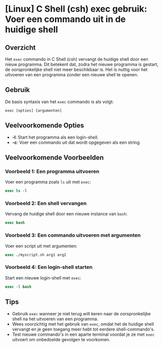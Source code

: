 # [Linux] C Shell (csh) exec gebruik: Voer een commando uit in de huidige shell

## Overzicht
Het `exec` commando in C Shell (csh) vervangt de huidige shell door een nieuw programma. Dit betekent dat, zodra het nieuwe programma is gestart, de oorspronkelijke shell niet meer beschikbaar is. Het is nuttig voor het uitvoeren van een programma zonder een nieuwe shell te openen.

## Gebruik
De basis syntaxis van het `exec` commando is als volgt:

```
exec [opties] [argumenten]
```

## Veelvoorkomende Opties
- **-l**: Start het programma als een login-shell.
- **-c**: Voer een commando uit dat wordt opgegeven als een string.

## Veelvoorkomende Voorbeelden

### Voorbeeld 1: Een programma uitvoeren
Voer een programma zoals `ls` uit met `exec`:

```csh
exec ls -l
```

### Voorbeeld 2: Een shell vervangen
Vervang de huidige shell door een nieuwe instance van `bash`:

```csh
exec bash
```

### Voorbeeld 3: Een commando uitvoeren met argumenten
Voer een script uit met argumenten:

```csh
exec ./myscript.sh arg1 arg2
```

### Voorbeeld 4: Een login-shell starten
Start een nieuwe login-shell met `exec`:

```csh
exec -l bash
```

## Tips
- Gebruik `exec` wanneer je niet terug wilt keren naar de oorspronkelijke shell na het uitvoeren van een programma.
- Wees voorzichtig met het gebruik van `exec`, omdat het de huidige shell vervangt en je geen toegang meer hebt tot eerdere shell-commando's.
- Test nieuwe commando's in een aparte terminal voordat je ze met `exec` uitvoert om onbedoelde gevolgen te voorkomen.